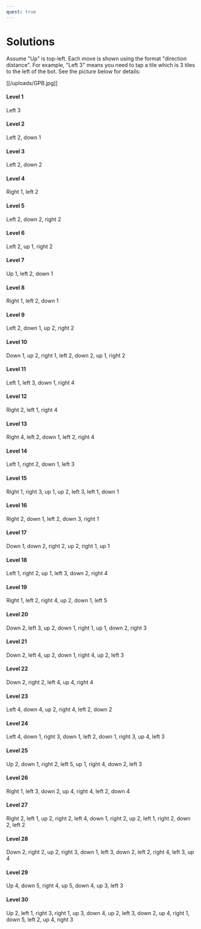 ```yaml
---
quest: true
---
```


# Solutions

Assume "Up" is top-left. Each move is shown using the format "direction distance". For example, "Left 3" means you need to tap a tile which is 3 tiles to the left of the bot. See the picture below for details:

[[/uploads/GPB.jpg]]

#### Level 1
Left 3

#### Level 2
Left 2, down 1

#### Level 3
Left 2, down 2

#### Level 4
Right 1, left 2

#### Level 5
Left 2, down 2, right 2

#### Level 6
Left 2, up 1, right 2

#### Level 7
Up 1, left 2, down 1

#### Level 8
Right 1, left 2, down 1

#### Level 9
Left 2, down 1, up 2, right 2

#### Level 10
Down 1, up 2, right 1, left 2, down 2, up 1, right 2

#### Level 11
Left 1, left 3, down 1, right 4

#### Level 12
Right 2, left 1, right 4

#### Level 13
Right 4, left 2, down 1, left 2, right 4

#### Level 14
Left 1, right 2, down 1, left 3

#### Level 15
Right 1, right 3, up 1, up 2, left 3, left 1, down 1

#### Level 16
Right 2, down 1, left 2, down 3, right 1

#### Level 17
Down 1, down 2, right 2, up 2, right 1, up 1

#### Level 18
Left 1, right 2, up 1, left 3, down 2, right 4

#### Level 19
Right 1, left 2, right 4, up 2, down 1, left 5

#### Level 20
Down 2, left 3, up 2, down 1, right 1, up 1, down 2, right 3

#### Level 21
Down 2, left 4, up 2, down 1, right 4, up 2, left 3

#### Level 22
Down 2, right 2, left 4, up 4, right 4

#### Level 23
Left 4, down 4, up 2, right 4, left 2, down 2

#### Level 24
Left 4, down 1, right 3, down 1, left 2, down 1, right 3, up 4, left 3

#### Level 25
Up 2, down 1, right 2, left 5, up 1, right 4, down 2, left 3

#### Level 26
Right 1, left 3, down 2, up 4, right 4, left 2, down 4

#### Level 27
Right 2, left 1, up 2, right 2, left 4, down 1, right 2, up 2, left 1, right 2, down 2, left 2

#### Level 28
Down 2, right 2, up 2, right 3, down 1, left 3, down 2, left 2, right 4, left 3, up 4

#### Level 29
Up 4, down 5, right 4, up 5, down 4, up 3, left 3

#### Level 30
Up 2, left 1, right 3, right 1, up 3, down 4, up 2, left 3, down 2, up 4, right 1, down 5, left 2, up 4, right 3